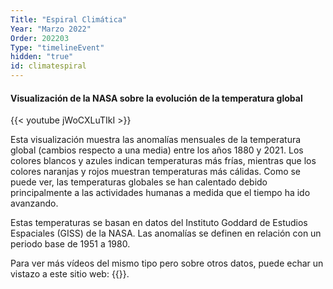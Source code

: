 ```yaml
---
Title: "Espiral Climática"
Year: "Marzo 2022"
Order: 202203
Type: "timelineEvent"
hidden: "true"
id: climatespiral
---
```


#### Visualización de la NASA sobre la evolución de la temperatura global

{{< youtube jWoCXLuTIkI >}}

Esta visualización muestra las anomalías mensuales de la temperatura global (cambios respecto a una media) entre los años 1880 y 2021. Los colores blancos y azules indican temperaturas más frías, mientras que los colores naranjas y rojos muestran temperaturas más cálidas. Como se puede ver, las temperaturas globales se han calentado debido principalmente a las actividades humanas a medida que el tiempo ha ido avanzando.

Estas temperaturas se basan en datos del Instituto Goddard de Estudios Espaciales (GISS) de la NASA. Las anomalías se definen en relación con un periodo base de 1951 a 1980.

Para ver más vídeos del mismo tipo pero sobre otros datos, puede echar un vistazo a este sitio web: {{<mylink name="Climate Lab Book" href="https://www.climate-lab-book.ac.uk/spirals/">}}.